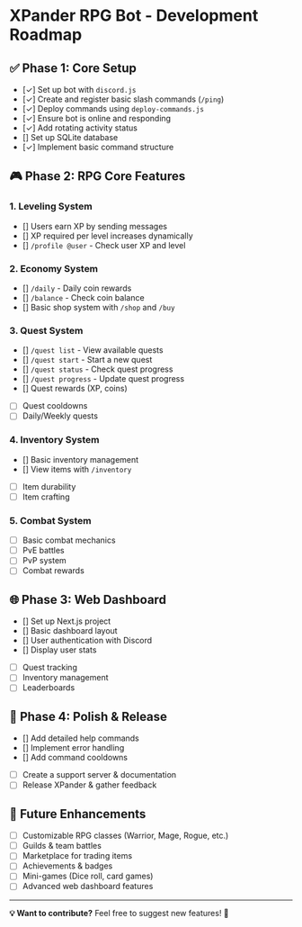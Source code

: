 # XPander RPG Bot - Development Roadmap

## ✅ Phase 1: Core Setup
- [✓] Set up bot with `discord.js`
- [✓] Create and register basic slash commands (`/ping`)
- [✓] Deploy commands using `deploy-commands.js`
- [✓] Ensure bot is online and responding
- [✓] Add rotating activity status
- [] Set up SQLite database
- [✓] Implement basic command structure

## 🎮 Phase 2: RPG Core Features
### **1. Leveling System**
- [] Users earn XP by sending messages
- [] XP required per level increases dynamically
- [] `/profile @user` - Check user XP and level

### **2. Economy System**
- [] `/daily` - Daily coin rewards
- [] `/balance` - Check coin balance
- [] Basic shop system with `/shop` and `/buy`

### **3. Quest System**
- [] `/quest list` - View available quests
- [] `/quest start` - Start a new quest
- [] `/quest status` - Check quest progress
- [] `/quest progress` - Update quest progress
- [] Quest rewards (XP, coins)
- [ ] Quest cooldowns
- [ ] Daily/Weekly quests

### **4. Inventory System**
- [] Basic inventory management
- [] View items with `/inventory`
- [ ] Item durability
- [ ] Item crafting

### **5. Combat System**
- [ ] Basic combat mechanics
- [ ] PvE battles
- [ ] PvP system
- [ ] Combat rewards

## 🌐 Phase 3: Web Dashboard
- [] Set up Next.js project
- [] Basic dashboard layout
- [] User authentication with Discord
- [] Display user stats
- [ ] Quest tracking
- [ ] Inventory management
- [ ] Leaderboards

## 📱 Phase 4: Polish & Release
- [] Add detailed help commands
- [] Implement error handling
- [] Add command cooldowns
- [ ] Create a support server & documentation
- [ ] Release XPander & gather feedback

## 🎯 Future Enhancements
- [ ] Customizable RPG classes (Warrior, Mage, Rogue, etc.)
- [ ] Guilds & team battles
- [ ] Marketplace for trading items
- [ ] Achievements & badges
- [ ] Mini-games (Dice roll, card games)
- [ ] Advanced web dashboard features

---

**💡 Want to contribute?** Feel free to suggest new features! 🚀